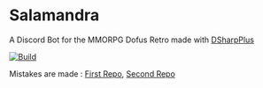 # Salamandra
A Discord Bot for the MMORPG Dofus Retro made with [DSharpPlus](https://github.com/DSharpPlus/DSharpPlus)

[![Build](https://github.com/Lounek09/Salamandra/actions/workflows/build-validation.yml/badge.svg)](https://github.com/Lounek09/Salamandra/actions/workflows/build-validation.yml)

Mistakes are made : [First Repo](https://github.com/Lounek09/Old-Salamandra), [Second Repo](https://github.com/Lounek09/Old2-Salamandra)
